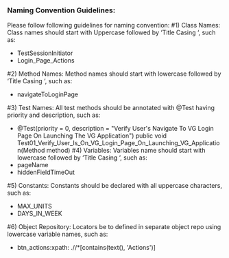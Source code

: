 ### Naming Convention Guidelines:
Please follow following guidelines for naming convention:
#1)	Class Names:  Class names should start with Uppercase followed by ‘Title Casing ‘, such as: 
-	TestSessionInitiator
-	Login_Page_Actions

#2)	Method Names: Method names should start with lowercase followed by ‘Title Casing ‘, such as:
-	navigateToLoginPage

#3)	Test Names: All test methods should be annotated with @Test having priority and description, such as:
-	@Test(priority = 0, description = "Verify User's Navigate To  VG Login Page On Launching The VG Application")
public void Test01_Verify_User_Is_On_VG_Login_Page_On_Launching_VG_Application(Method method)
#4)	Variables: Variables name should start with lowercase followed by ‘Title Casing ‘, such as:
-	pageName
-	hiddenFieldTimeOut

#5)	Constants: Constants should be declared with all uppercase characters, such as:
-	MAX_UNITS
-	DAYS_IN_WEEK

#6)	Object Repository: Locators be to defined in separate object repo using lowercase variable names, such as:
-	btn_actions:xpath: .//*[contains(text(), 'Actions')]


 

